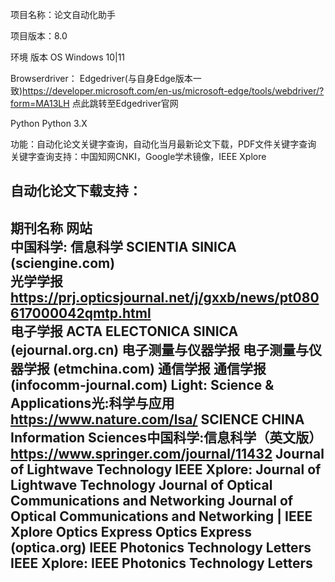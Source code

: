 项目名称：论文自动化助手 

项目版本：8.0

环境	     版本
OS	       Windows 10|11

Browserdriver：	Edgedriver(与自身Edge版本一致)https://developer.microsoft.com/en-us/microsoft-edge/tools/webdriver/?form=MA13LH 点此跳转至Edgedriver官网

Python	     Python 3.X

功能：自动化论文关键字查询，自动化当月最新论文下载，PDF文件关键字查询
关键字查询支持：中国知网CNKI，Google学术镜像，IEEE Xplore

自动化论文下载支持：
-------------------------------------------------------------------------------------------------------------------------                                   
期刊名称	                网站                                      
中国科学: 信息科学	            SCIENTIA SINICA (sciengine.com)                        
光学学报	               https://prj.opticsjournal.net/j/gxxb/news/pt080617000042qmtp.html         
电子学报	                ACTA ELECTONICA SINICA (ejournal.org.cn)
电子测量与仪器学报	             电子测量与仪器学报 (etmchina.com)
通信学报	                通信学报 (infocomm-journal.com)
Light: Science & Applications光:科学与应用	https://www.nature.com/lsa/
SCIENCE CHINA Information Sciences中国科学:信息科学（英文版）	https://www.springer.com/journal/11432
Journal of Lightwave Technology	IEEE Xplore:   Journal of Lightwave Technology
Journal of Optical Communications and Networking Journal of Optical Communications and Networking | IEEE Xplore
Optics Express	Optics Express (optica.org)
IEEE Photonics Technology Letters IEEE Xplore:  IEEE Photonics Technology Letters
-------------------------------------------------------------------------------------------------------------------------------


